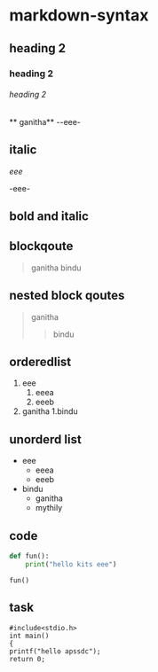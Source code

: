 # markdown-syntax
## heading 2
### heading 2
###### heading 2
** ganitha**
--eee-
## italic
*eee*

-eee-
## bold and italic
## blockqoute
>ganitha
>bindu
## nested block qoutes
>ganitha
>>bindu
## orderedlist
1. eee 
     1. eeea
     2. eeeb
2. ganitha
     1.bindu  
## unorderd list
- eee
     * eeea
     * eeeb
- bindu
     + ganitha
     + mythily
## code
```python
def fun():
    print("hello kits eee")
```
```
fun()
```
## task
```
#include<stdio.h>
int main()
{
printf("hello apssdc");
return 0;
```

